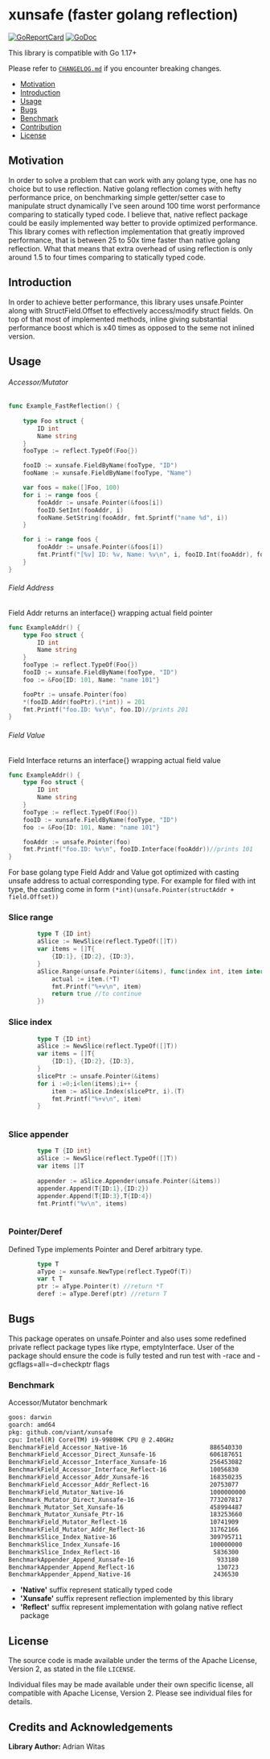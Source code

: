 # xunsafe (faster golang reflection)

[![GoReportCard](https://goreportcard.com/badge/github.com/viant/xunsafe)](https://goreportcard.com/report/github.com/viant/xunsafe)
[![GoDoc](https://godoc.org/github.com/viant/xunsafe?status.svg)](https://godoc.org/github.com/viant/xunsafe)

This library is compatible with Go 1.17+

Please refer to [`CHANGELOG.md`](CHANGELOG.md) if you encounter breaking changes.

- [Motivation](#motivation)
- [Introduction](#introduction)
- [Usage](#usage)
- [Bugs](#bugs)
- [Benchmark](#benchmark)
- [Contribution](#contributing-to-xunsafe)
- [License](#license)

## Motivation

In order to solve a problem that can work with any golang type, one has no choice but to use reflection.
Native golang reflection comes with hefty performance price, on benchmarking simple getter/setter case 
to manipulate struct dynamically I've seen around 100 time worst performance comparing to 
statically typed code. 
I believe that, native reflect package could be easily implemented way better to provide optimized performance.
This library comes with reflection implementation that greatly improved performance, that is  between 25 to 50x time faster than native golang reflection. 
What that means that extra overhead of using reflection is only around 1.5 to four times comparing to statically typed code.

## Introduction

In order to achieve better performance, this library uses unsafe.Pointer along with StructField.Offset to effectively access/modify struct fields.
On top of that most of implemented methods, inline giving substantial performance boost which is x40 times as opposed to the seme not inlined version.

## Usage

######  Accessor/Mutator

```go
func Example_FastReflection() {
    
    type Foo struct {
        ID int
        Name string
    }
    fooType := reflect.TypeOf(Foo{})

    fooID := xunsafe.FieldByName(fooType, "ID")
    fooName := xunsafe.FieldByName(fooType, "Name")

    var foos = make([]Foo, 100)
    for i := range foos {
        fooAddr := unsafe.Pointer(&foos[i])
        fooID.SetInt(fooAddr, i)
        fooName.SetString(fooAddr, fmt.Sprintf("name %d", i))
    }

    for i := range foos {
        fooAddr := unsafe.Pointer(&foos[i])
        fmt.Printf("[%v] ID: %v, Name: %v\n", i, fooID.Int(fooAddr), fooName.String(fooAddr))
    }
}
```


###### Field Address

Field Addr returns an interface{} wrapping actual field pointer

```go
func ExampleAddr() {
	type Foo struct {
		ID int
		Name string
	}
	fooType := reflect.TypeOf(Foo{})
	fooID := xunsafe.FieldByName(fooType, "ID")
	foo := &Foo{ID: 101, Name: "name 101"}

	fooPtr := unsafe.Pointer(foo)
	*(fooID.Addr(fooPtr).(*int)) = 201
	fmt.Printf("foo.ID: %v\n", foo.ID)//prints 201
}
```

###### Field Value

Field Interface returns an interface{} wrapping actual field value

```go
func ExampleAddr() {
	type Foo struct {
		ID int
		Name string
	}
	fooType := reflect.TypeOf(Foo{})
	fooID := xunsafe.FieldByName(fooType, "ID")
	foo := &Foo{ID: 101, Name: "name 101"}

    fooAddr := unsafe.Pointer(foo)
	fmt.Printf("foo.ID: %v\n", fooID.Interface(fooAddr))//prints 101
}
```

For base golang type Field Addr and Value got optimized with casting unsafe address to actual corresponding type. 
For example for filed with int type, the casting come in form ```(*int)(unsafe.Pointer(structAddr + field.Offset))```


### Slice range

```go
        type T {ID int}
        aSlice := NewSlice(reflect.TypeOf([]T))
		var items = []T{
			{ID:1}, {ID:2}, {ID:3},
        }   
		aSlice.Range(unsafe.Pointer(&items), func(index int, item interface{}) bool {
			actual := item.(*T)
			fmt.Printf("%+v\n", item)
			return true //to continue
		})
```


### Slice index

```go
        type T {ID int}
        aSlice := NewSlice(reflect.TypeOf([]T))
		var items = []T{
			{ID:1}, {ID:2}, {ID:3},
        }   
		slicePtr := unsafe.Pointer(&items)
		for i :=0;i<len(items);i++ {
            item := aSlice.Index(slicePtr, i).(T)
            fmt.Printf("%+v\n", item)
        }
	
```

### Slice appender

```go
        type T {ID int}
        aSlice := NewSlice(reflect.TypeOf([]T))
		var items []T
		
		appender := aSlice.Appender(unsafe.Pointer(&items))
        appender.Append(T{ID:1},{ID:2})
        appender.Append(T{ID:3},T{ID:4})
        fmt.Printf("%v\n", items)
		
```


### Pointer/Deref

Defined Type implements Pointer and Deref arbitrary type.

```go
        type T 
    	aType := xunsafe.NewType(reflect.TypeOf(T))
		var t T
		ptr := aType.Pointer(t) //return *T
		deref := aType.Deref(ptr) //return T
```

## Bugs

This package operates on unsafe.Pointer and also uses some redefined private reflect package types like rtype, emptyInterface.
User of the package should ensure the code is fully tested and run test with -race and  -gcflags=all=-d=checkptr flags



### Benchmark

Accessor/Mutator benchmark

```bash
goos: darwin
goarch: amd64
pkg: github.com/viant/xunsafe
cpu: Intel(R) Core(TM) i9-9980HK CPU @ 2.40GHz
BenchmarkField_Accessor_Native-16                       886540330                1.209 ns/op           0 B/op          0 allocs/op
BenchmarkField_Accessor_Direct_Xunsafe-16               606187651                1.967 ns/op           0 B/op          0 allocs/op
BenchmarkField_Accessor_Interface_Xunsafe-16            256453082                4.520 ns/op           0 B/op          0 allocs/op
BenchmarkField_Accessor_Interface_Reflect-16            10056830               118.1 ns/op            56 B/op          4 allocs/op
BenchmarkField_Accessor_Addr_Xunsafe-16                 168350235                7.225 ns/op           0 B/op          0 allocs/op
BenchmarkField_Accessor_Addr_Reflect-16                 20753077                49.50 ns/op            0 B/op          0 allocs/op
BenchmarkField_Mutator_Native-16                        1000000000               0.9133 ns/op          0 B/op          0 allocs/op
Benchmark_Mutator_Direct_Xunsafe-16                     773207817                1.513 ns/op           0 B/op          0 allocs/op
Benchmark_Mutator_Set_Xunsafe-16                        458994487                2.750 ns/op           0 B/op          0 allocs/op
Benchmark_Mutator_Xunsafe_Ptr-16                        183253660                6.550 ns/op           0 B/op          0 allocs/op
BenchmarkField_Mutator_Reflect-16                       10741909                94.74 ns/op           32 B/op          3 allocs/op
BenchmarkField_Mutator_Addr_Reflect-16                  31762166                36.48 ns/op            0 B/op          0 allocs/op
BenchmarkSlice_Index_Native-16                          309795711                3.766 ns/op           0 B/op          0 allocs/op
BenchmarkSlice_Index_Xunsafe-16                         100000000               10.53 ns/op            0 B/op          0 allocs/op
BenchmarkSlice_Index_Reflect-16                          5836300               206.1 ns/op            80 B/op         10 allocs/op
BenchmarkAppender_Append_Xunsafe-16                       933180              1142 ns/op            2000 B/op         11 allocs/op
BenchmarkAppender_Append_Reflect-16                       130723              8838 ns/op            4464 B/op        109 allocs/op
BenchmarkAppender_Append_Native-16                       2436530               475.1 ns/op          2040 B/op          8 allocs/op
```
* **'Native'** suffix represent statically typed code
* **'Xunsafe'** suffix represent reflection implemented by this library
* **'Reflect'** suffix represent implementation with golang native reflect package




## License

The source code is made available under the terms of the Apache License, Version 2, as stated in the file `LICENSE`.

Individual files may be made available under their own specific license,
all compatible with Apache License, Version 2. Please see individual files for details.

## Credits and Acknowledgements

**Library Author:** Adrian Witas

